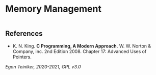 # Memory Management


```C
```


## References
* K. N. King. **C Programming, A Modern Approach.** W. W. Norton & Company, inc. 2nd Edition 2008. Chapter 17: Advanced Uses of Pointers.
 
*Egon Teiniker, 2020-2021, GPL v3.0* 